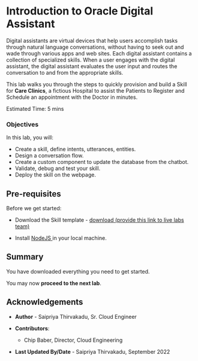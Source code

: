 ﻿# Introduction to Oracle Digital Assistant

Digital assistants are virtual devices that help users accomplish tasks through natural language conversations, without having to seek out and wade through various apps and web sites. Each digital assistant contains a collection of specialized skills. When a user engages with the digital assistant, the digital assistant evaluates the user input and routes the conversation to and from the appropriate skills.

[](youtube:byXa6tIgyKY)

This lab walks you through the steps to quickly provision and build a Skill for **Care Clinics**, a fictious Hospital to assist the Patients to Register and Schedule an appointment with the Doctor in minutes. 

Estimated Time: 5 mins 

### Objectives

In this lab, you will:

- Create a skill, define intents, utterances, entities.
- Design a conversation flow.
- Create a custom component to update the database from the chatbot.
- Validate, debug and test your skill.
- Deploy the skill on the webpage. 

## Pre-requisites 

Before we get started:

- Download the Skill template - <a href="files/CareClinics_Template.zip">download (provide this link to live labs team)</a> 

- Install <a href="https://nodejs.org/en/download/"> NodeJS </a> in your local machine.

## Summary

You have downloaded everything you need to get started. 

You may now **proceed to the next lab**.

## Acknowledgements

* **Author** - Saipriya Thirvakadu, Sr. Cloud Engineer
* **Contributors**:
    * Chip Baber, Director, Cloud Engineering

* **Last Updated By/Date** - Saipriya Thirvakadu, September 2022


